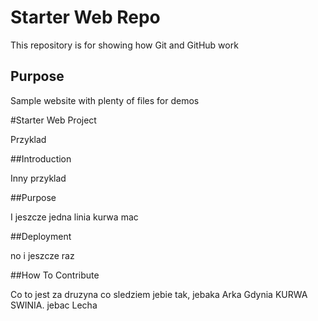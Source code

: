 # Starter Web Repo

This repository is for showing how Git and GitHub work

## Purpose

Sample website with plenty of files for demos

#Starter Web Project

Przyklad

##Introduction

Inny przyklad

##Purpose

I jeszcze jedna linia kurwa mac

##Deployment

no i jeszcze raz

##How To Contribute

Co to jest za druzyna co sledziem jebie tak, jebaka Arka Gdynia KURWA SWINIA. jebac Lecha
